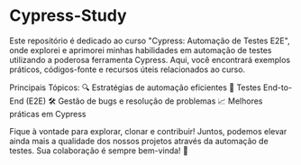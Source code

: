 # Cypress-Study
Este repositório é dedicado ao curso "Cypress: Automação de Testes E2E", onde explorei e aprimorei minhas habilidades em automação de testes utilizando a poderosa ferramenta Cypress. Aqui, você encontrará exemplos práticos, códigos-fonte e recursos úteis relacionados ao curso.

Principais Tópicos:
🔍 Estratégias de automação eficientes
🧪 Testes End-to-End (E2E)
🛠️ Gestão de bugs e resolução de problemas
📈 Melhores práticas em Cypress

Fique à vontade para explorar, clonar e contribuir! Juntos, podemos elevar ainda mais a qualidade dos nossos projetos através da automação de testes. Sua colaboração é sempre bem-vinda! 🤝
